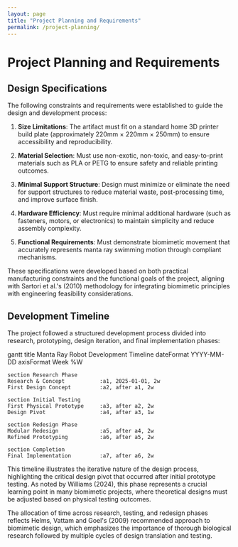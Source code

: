 ```yaml
---
layout: page
title: "Project Planning and Requirements"
permalink: /project-planning/
---
```


# Project Planning and Requirements

## Design Specifications

The following constraints and requirements were established to guide the design and development process:

1. **Size Limitations**: The artifact must fit on a standard home 3D printer build plate (approximately 220mm × 220mm × 250mm) to ensure accessibility and reproducibility.

2. **Material Selection**: Must use non-exotic, non-toxic, and easy-to-print materials such as PLA or PETG to ensure safety and reliable printing outcomes.

3. **Minimal Support Structure**: Design must minimize or eliminate the need for support structures to reduce material waste, post-processing time, and improve surface finish.

4. **Hardware Efficiency**: Must require minimal additional hardware (such as fasteners, motors, or electronics) to maintain simplicity and reduce assembly complexity.

5. **Functional Requirements**: Must demonstrate biomimetic movement that accurately represents manta ray swimming motion through compliant mechanisms.

These specifications were developed based on both practical manufacturing constraints and the functional goals of the project, aligning with Sartori et al.'s (2010) methodology for integrating biomimetic principles with engineering feasibility considerations.

## Development Timeline

The project followed a structured development process divided into research, prototyping, design iteration, and final implementation phases:

<div class="mermaid">
gantt
    title Manta Ray Robot Development Timeline
    dateFormat  YYYY-MM-DD
    axisFormat  Week %W

    section Research Phase
    Research & Concept           :a1, 2025-01-01, 2w
    First Design Concept         :a2, after a1, 2w

    section Initial Testing
    First Physical Prototype     :a3, after a2, 2w
    Design Pivot                 :a4, after a3, 1w

    section Redesign Phase
    Modular Redesign             :a5, after a4, 2w
    Refined Prototyping          :a6, after a5, 2w

    section Completion
    Final Implementation         :a7, after a6, 2w
</div>

This timeline illustrates the iterative nature of the design process, highlighting the critical design pivot that occurred after initial prototype testing. As noted by Williams (2024), this phase represents a crucial learning point in many biomimetic projects, where theoretical designs must be adjusted based on physical testing outcomes.

The allocation of time across research, testing, and redesign phases reflects Helms, Vattam and Goel's (2009) recommended approach to biomimetic design, which emphasizes the importance of thorough biological research followed by multiple cycles of design translation and testing.